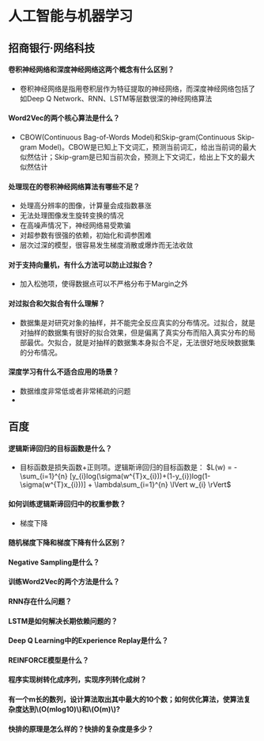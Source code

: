 # 人工智能与机器学习

## 招商银行·网络科技

#### 卷积神经网络和深度神经网络这两个概念有什么区别？
* 卷积神经网络是指用卷积层作为特征提取的神经网络，而深度神经网络包括了如Deep Q Network、RNN、LSTM等层数很深的神经网络算法

#### Word2Vec的两个核心算法是什么？
* CBOW(Continuous Bag-of-Words Model)和Skip-gram(Continuous Skip-gram Model)。CBOW是已知上下文词汇，预测当前词汇，给出当前词的最大似然估计；Skip-gram是已知当前次会，预测上下文词汇，给出上下文的最大似然估计

#### 处理现在的卷积神经网络算法有哪些不足？
* 处理高分辨率的图像，计算量会成指数暴涨
* 无法处理图像发生旋转变换的情况
* 在高噪声情况下，神经网络易受欺骗
* 对超参数有很强的依赖，初始化和调参困难
* 层次过深的模型，很容易发生梯度消散或爆炸而无法收敛

#### 对于支持向量机，有什么方法可以防止过拟合？
* 加入松弛项，使得数据点可以不严格分布于Margin之外

#### 对过拟合和欠拟合有什么理解？
* 数据集是对研究对象的抽样，并不能完全反应真实的分布情况。过拟合，就是对抽样的数据集有很好的拟合效果，但是偏离了真实分布而陷入真实分布的局部最优。欠拟合，就是对抽样的数据集本身拟合不足，无法很好地反映数据集的分布情况。

#### 深度学习有什么不适合应用的场景？
* 数据维度非常低或者非常稀疏的问题
* 

## 百度
#### 逻辑斯谛回归的目标函数是什么？
* 目标函数是损失函数+正则项。逻辑斯谛回归的目标函数是：
	$L(w) = -\sum_{i=1}^{n} [y_{i}log(\sigma(w^{T}x_{i}))+(1-y_{i})log(1-\sigma(w^{T}x_{i}))] + \lambda\sum_{i=1}^{n} \lVert w_{i} \rVert$
	
#### 如何训练逻辑斯谛回归中的权重参数？
* 梯度下降

#### 随机梯度下降和梯度下降有什么区别？

#### Negative Sampling是什么？

#### 训练Word2Vec的两个方法是什么？

#### RNN存在什么问题？

#### LSTM是如何解决长期依赖问题的？

#### Deep Q Learning中的Experience Replay是什么？

#### REINFORCE模型是什么？

#### 程序实现树转化成序列，实现序列转化成树？

#### 有一个m长的数列，设计算法取出其中最大的10个数；如何优化算法，使算法复杂度达到\\(O(mlog10)\\)和\\(O(m)\\)?

#### 快排的原理是怎么样的？快排的复杂度是多少？




